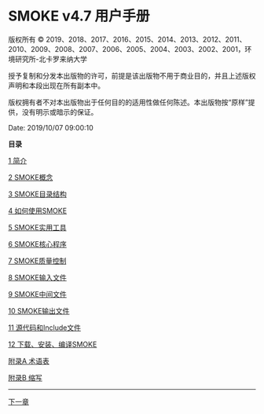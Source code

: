 # SMOKE v4.7 用户手册

版权所有 © 2019、2018、2017、2016、2015、2014、2013、2012、2011、2010、2009、2008、2007、2006、2005、2004、2003、2002、2001，环境研究所-北卡罗来纳大学

授予复制和分发本出版物的许可，前提是该出版物不用于商业目的，并且上述版权声明和本段出现在所有副本中。

版权拥有者不对本出版物出于任何目的的适用性做任何陈述。本出版物按“原样”提供，没有明示或暗示的保证。

Date: 2019/10/07 09:00:10

**目录**

[1 简介](ch01.md)

[2 SMOKE概念](ch02.md)

[3 SMOKE目录结构](ch03.md)

[4 如何使用SMOKE](ch04.md)

[5 SMOKE实用工具](ch05.md)

[6 SMOKE核心程序](ch06.md)

[7 SMOKE质量控制](ch07.md)

[8 SMOKE输入文件](ch08.md)

[9 SMOKE中间文件](ch09.md)

[10 SMOKE输出文件](ch10.md)

[11 源代码和Include文件](ch11.md)

[12 下载、安装、编译SMOKE](ch12.md)

[附录A 术语表](go01.md)

[附录B 缩写](apa.md)

------------------------------------------------------------------------

[下一章](ch01.md)